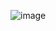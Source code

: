 ![image](https://user-images.githubusercontent.com/112846440/202979998-1895cd8a-4129-47bf-b221-cb8af3290a5d.png)
